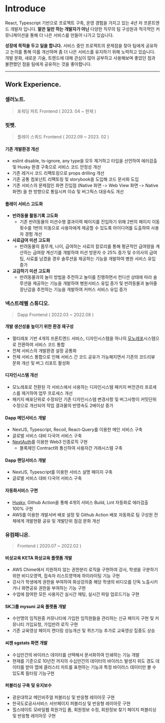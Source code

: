 # Introduce
React, Typescript 기반으로 프로젝트 구축, 운영 경험을 가지고 있는 4년 차 프론트엔드 개발자 입니다. **맡은 일만 하는 개발자가 아닌** 다양한 직무의 팀 구성원과 적극적인 커뮤니케이션을 통해 더 나은 서비스를 만들어 나가고 있습니다.

**성장에 목적을 두고 일을 합니다.** 서비스 중인 프로젝트의 문제점을 찾아 팀에게 공유하고 논의를 통해 이를 개선하며 좀 더 나은 서비스를 유지하기 위해 노력하고 있습니다. 개발 문화, 새로운 기술, 트렌드에 대해 관심이 많아 공부하고 사용해보며 좋았던 점과 불편했던 점을 팀에게 공유하는 것을 좋아합니다.

---

## Work Experience.
### 셀러노트.
> 포워딩 파트 Frontend ( 2023. 04 ~ 현재 )

### 핏펫.
> 플레이 스쿼드 Frontend ( 2022.09 ~ 2023. 02 )

#### 기존 개발환경 개선
- eslint disable, ts-ignore, any type을 모두 제거하고 타입을 선언하여 에러검출 및 Husky 환경 구축으로 서비스 코드 안정성 개선
- 기존 레거시 코드 리팩토링으로 props drilling 개선
- 기존 공통 컴포넌트 리팩토링 및 storybook을 도입해 코드 문서화 도입
- 기존 서비스의 문제점인 화면 진입점 (Native 화면 -> Web View 화면 -> Native 화면) 을 한 방향으로 통일시켜 이슈 및 버그픽스 대응속도 개선
#### 플레이 서비스 고도화
- **반려동물 활동기록 고도화**
    - 기존 반려동물의 미션수행 결과이력 페이지를 진입하기 위해 2번의 페이지 이동 횟수를 1번의 이동으로 사용자에게 제공할 수 있도록 아이디어를 도출하여 사용자 경험 개선
- **사료급여 미션 고도화**
    - 반려동물의 몸무게, 나이, 급여하는 사료의 칼로리를 통해 평균적인 급여량을 계산하는 급여량 계산기를 개발하여 미션 방문자 수 25% 증가 및 수의사의 급여팁, 사료를 남겼을 경우 솔루션을 제공하는 기능을 개발하여 병원 서비스 유입 증가
- **교감하기 미션 고도화**
    - 반려동물과의 놀이 방법을 추천하고 놀이를 진행하면서 컨디션 상태에 따라 솔루션을 제공하는 기능을 개발하여 병원서비스 유입 증가 및 반려동물과 놀아줄 장난감을 추천하는 기능을 개발하여 커머스 서비스 유입 증가

### 넥스트레벨 스튜디오.
> Dapp Frontend ( 2022.03 ~ 2022.08 )

#### 개발 생산성을 높이기 위한 환경 재구성
- 멀티레포 기반 4개의 프론트엔드 서비스, 디자인시스템을 하나의 [모노레포](https://turborepo.org/)시스템으로 전환하여 서비스 코드 통합
- 전체 서비스의 개발환경 설정 공통화
- 전체 서비스 통합으로 인해 서비스 간 코드 공유가 가능해지면서 기존의 코드리뷰 문화 개선 및 버그 리포트 활성화
#### 디자인시스템 개선
- 모노레포로 전환된 각 서비스에서 사용하는 디자인시스템 패키지 버전관리 프로세스를 제거하여 업무 프로세스 개선
- 패키지 배포단위로 수정되던 기존 디자인시스템 변경사항 및 버그사항이 커밋단위 수정으로 개선되어 작업 결과물의 반영속도 2배이상 증가
#### Dapp 메인서비스 개발
- NextJS, Typescript, Recoil, React-Query를 이용한 메인 서비스 구축
- 글로벌 서비스 대비 다국어 서비스 구축
- [NextAuth](https://next-auth.js.org/)를 이용한 Web3 인증로직 구현
    - 블록체인 Contract와 통신하여 사용자간 거래시스템 구축
#### Dapp 랜딩서비스 개발
- NextJS, Typescript를 이용한 서비스 설명 페이지 구축
- 글로벌 서비스 대비 다국어 서비스 구축
#### 자동화서비스 구현
- [Husky](https://typicode.github.io/husky/#/), Github Action을 통해 4개의 서비스 Build, Lint 자동화로 에러검출 100% 구현
- AWS를 이용한 개발서버 배포 설정 및 Github Action 배포 자동화로 팀 구성원 전체에게 개발현황 공유 및 개발단위 점검 문화 개선

### 유컴패니온.
> Frontend ( 2020.07 ~ 2022.02 )

#### 비상교육 KETA 화상교육 플랫폼 개발
- AWS Chime에서 지원하지 않는 권한분리 로직을 구현하여 강사, 학생을 구분하기 위한 비디오영역, 접속자 리스트영역에 하이라이팅 기능 구현
- 강사가 학생에게 권한을 부여하여 화상강의중 해당 학생의 비디오를 단독 노출시키거나 화면공유 권한을 부여하는 기능 구현
- 수업에 참여한 모든 사용자간 실시간 채팅, 실시간 파일 업로드기능 구현
#### SK그룹 mysuni 교육 플랫폼 개발
- 수만명의 임직원중 커뮤니티에 가입한 임직원들을 관리하는 신규 페이지 구현 및 커뮤니티 가입요청, 가입반려 로직 구현
- 기존 교육영상 페이지 렌더링 성능개선 및 퀴즈기능 추가로 교육영상 집중도 상승
#### 씨젠 sgstats 화면 개발
- 수십만건의 바이러스 데이터를 선택해서 문서화하여 인쇄하는 기능 개발
- 현재를 기준으로 10년전 까지의 수십만건의 데이터의 바이러스 발생지 위도 경도 데이터를 받아 맵에 클러스터 차트를 표현하는 기능과 특정 바이러스 데이터만 볼 수 있도록 필터링 기능구현
#### 퍼블리싱 구축 및 유지보수
- 광운대학교 메인비주얼 퍼블리싱 및 반응형 레이아웃 구현
- 한국도로공사서비스 서브페이지 퍼블리싱 및 반응형 레이아웃 구현
- 힐스테이트 모바일웹 회원가입 폼, 회원정보 수정, 회원정보 찾기 페이지 퍼블리싱 및 반응형 레이아웃 구현